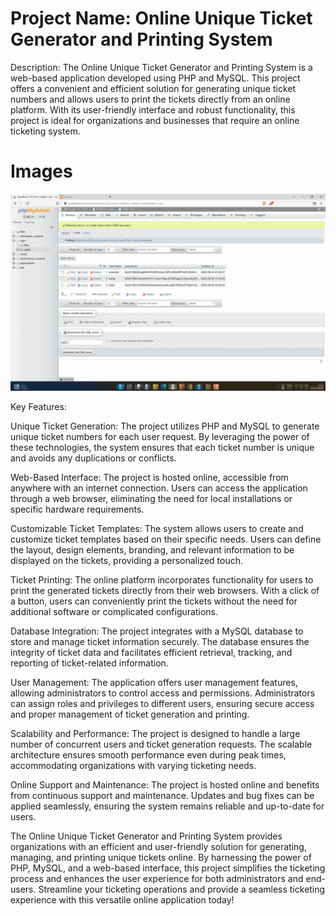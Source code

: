 # Project Name: Online Unique Ticket Generator and Printing System

Description:
The Online Unique Ticket Generator and Printing System is a web-based application developed using PHP and MySQL. This project offers a convenient and efficient solution for generating unique ticket numbers and allows users to print the tickets directly from an online platform. With its user-friendly interface and robust functionality, this project is ideal for organizations and businesses that require an online ticketing system.

# Images

<p align="center">
  <img src="./images/ticket.gif" alt="Image"/>
</p>

Key Features:

Unique Ticket Generation: The project utilizes PHP and MySQL to generate unique ticket numbers for each user request. By leveraging the power of these technologies, the system ensures that each ticket number is unique and avoids any duplications or conflicts.

Web-Based Interface: The project is hosted online, accessible from anywhere with an internet connection. Users can access the application through a web browser, eliminating the need for local installations or specific hardware requirements.

Customizable Ticket Templates: The system allows users to create and customize ticket templates based on their specific needs. Users can define the layout, design elements, branding, and relevant information to be displayed on the tickets, providing a personalized touch.

Ticket Printing: The online platform incorporates functionality for users to print the generated tickets directly from their web browsers. With a click of a button, users can conveniently print the tickets without the need for additional software or complicated configurations.

Database Integration: The project integrates with a MySQL database to store and manage ticket information securely. The database ensures the integrity of ticket data and facilitates efficient retrieval, tracking, and reporting of ticket-related information.

User Management: The application offers user management features, allowing administrators to control access and permissions. Administrators can assign roles and privileges to different users, ensuring secure access and proper management of ticket generation and printing.

Scalability and Performance: The project is designed to handle a large number of concurrent users and ticket generation requests. The scalable architecture ensures smooth performance even during peak times, accommodating organizations with varying ticketing needs.

Online Support and Maintenance: The project is hosted online and benefits from continuous support and maintenance. Updates and bug fixes can be applied seamlessly, ensuring the system remains reliable and up-to-date for users.

The Online Unique Ticket Generator and Printing System provides organizations with an efficient and user-friendly solution for generating, managing, and printing unique tickets online. By harnessing the power of PHP, MySQL, and a web-based interface, this project simplifies the ticketing process and enhances the user experience for both administrators and end-users. Streamline your ticketing operations and provide a seamless ticketing experience with this versatile online application today!
